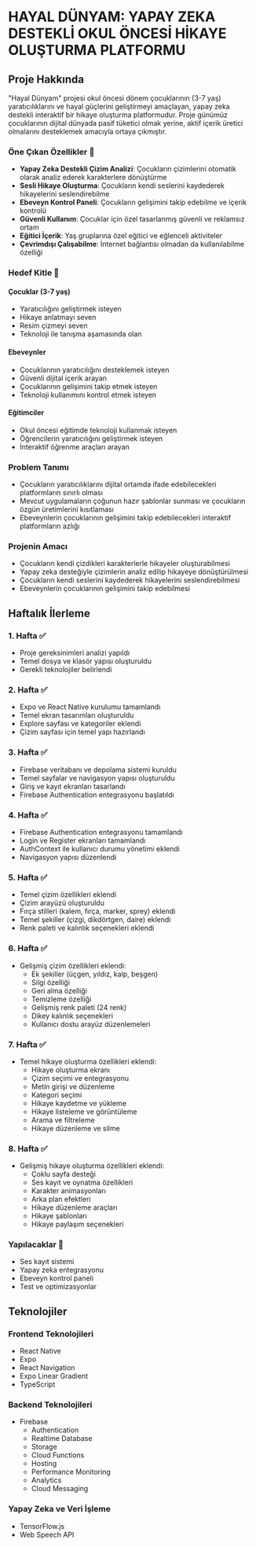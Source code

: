 # HAYAL DÜNYAM: YAPAY ZEKA DESTEKLİ OKUL ÖNCESİ HİKAYE OLUŞTURMA PLATFORMU

## Proje Hakkında

"Hayal Dünyam" projesi okul öncesi dönem çocuklarının (3-7 yaş) yaratıcılıklarını ve hayal güçlerini geliştirmeyi amaçlayan, yapay zeka destekli interaktif bir hikaye oluşturma platformudur. Proje günümüz çocuklarının dijital dünyada pasif tüketici olmak yerine, aktif içerik üretici olmalarını desteklemek amacıyla ortaya çıkmıştır.

### Öne Çıkan Özellikler 🌟

- **Yapay Zeka Destekli Çizim Analizi**: Çocukların çizimlerini otomatik olarak analiz ederek karakterlere dönüştürme
- **Sesli Hikaye Oluşturma**: Çocukların kendi seslerini kaydederek hikayelerini seslendirebilme
- **Ebeveyn Kontrol Paneli**: Çocukların gelişimini takip edebilme ve içerik kontrolü
- **Güvenli Kullanım**: Çocuklar için özel tasarlanmış güvenli ve reklamsız ortam
- **Eğitici İçerik**: Yaş gruplarına özel eğitici ve eğlenceli aktiviteler
- **Çevrimdışı Çalışabilme**: İnternet bağlantısı olmadan da kullanılabilme özelliği

### Hedef Kitle 👥

#### Çocuklar (3-7 yaş)

- Yaratıcılığını geliştirmek isteyen
- Hikaye anlatmayı seven
- Resim çizmeyi seven
- Teknoloji ile tanışma aşamasında olan

#### Ebeveynler

- Çocuklarının yaratıcılığını desteklemek isteyen
- Güvenli dijital içerik arayan
- Çocuklarının gelişimini takip etmek isteyen
- Teknoloji kullanımını kontrol etmek isteyen

#### Eğitimciler

- Okul öncesi eğitimde teknoloji kullanmak isteyen
- Öğrencilerin yaratıcılığını geliştirmek isteyen
- İnteraktif öğrenme araçları arayan

### Problem Tanımı

- Çocukların yaratıcılıklarını dijital ortamda ifade edebilecekleri platformların sınırlı olması
- Mevcut uygulamaların çoğunun hazır şablonlar sunması ve çocukların özgün üretimlerini kısıtlaması
- Ebeveynlerin çocuklarının gelişimini takip edebilecekleri interaktif platformların azlığı

### Projenin Amacı

- Çocukların kendi çizdikleri karakterlerle hikayeler oluşturabilmesi
- Yapay zeka desteğiyle çizimlerin analiz edilip hikayeye dönüştürülmesi
- Çocukların kendi seslerini kaydederek hikayelerini seslendirebilmesi
- Ebeveynlerin çocuklarının gelişimini takip edebilmesi

## Haftalık İlerleme

### 1. Hafta ✅

- Proje gereksinimleri analizi yapıldı
- Temel dosya ve klasör yapısı oluşturuldu
- Gerekli teknolojiler belirlendi

### 2. Hafta ✅

- Expo ve React Native kurulumu tamamlandı
- Temel ekran tasarımları oluşturuldu
- Explore sayfası ve kategoriler eklendi
- Çizim sayfası için temel yapı hazırlandı

### 3. Hafta ✅

- Firebase veritabanı ve depolama sistemi kuruldu
- Temel sayfalar ve navigasyon yapısı oluşturuldu
- Giriş ve kayıt ekranları tasarlandı
- Firebase Authentication entegrasyonu başlatıldı

### 4. Hafta ✅

- Firebase Authentication entegrasyonu tamamlandı
- Login ve Register ekranları tamamlandı
- AuthContext ile kullanıcı durumu yönetimi eklendi
- Navigasyon yapısı düzenlendi

### 5. Hafta ✅

- Temel çizim özellikleri eklendi
- Çizim arayüzü oluşturuldu
- Fırça stilleri (kalem, fırça, marker, sprey) eklendi
- Temel şekiller (çizgi, dikdörtgen, daire) eklendi
- Renk paleti ve kalınlık seçenekleri eklendi

### 6. Hafta ✅

- Gelişmiş çizim özellikleri eklendi:
  - Ek şekiller (üçgen, yıldız, kalp, beşgen)
  - Silgi özelliği
  - Geri alma özelliği
  - Temizleme özelliği
  - Gelişmiş renk paleti (24 renk)
  - Dikey kalınlık seçenekleri
  - Kullanıcı dostu arayüz düzenlemeleri

### 7. Hafta ✅

- Temel hikaye oluşturma özellikleri eklendi:
  - Hikaye oluşturma ekranı
  - Çizim seçimi ve entegrasyonu
  - Metin girişi ve düzenleme
  - Kategori seçimi
  - Hikaye kaydetme ve yükleme
  - Hikaye listeleme ve görüntüleme
  - Arama ve filtreleme
  - Hikaye düzenleme ve silme

### 8. Hafta ✅

- Gelişmiş hikaye oluşturma özellikleri eklendi:
  - Çoklu sayfa desteği
  - Ses kayıt ve oynatma özellikleri
  - Karakter animasyonları
  - Arka plan efektleri
  - Hikaye düzenleme araçları
  - Hikaye şablonları
  - Hikaye paylaşım seçenekleri

### Yapılacaklar 🚀

- Ses kayıt sistemi
- Yapay zeka entegrasyonu
- Ebeveyn kontrol paneli
- Test ve optimizasyonlar

## Teknolojiler

### Frontend Teknolojileri

- React Native
- Expo
- React Navigation
- Expo Linear Gradient
- TypeScript

### Backend Teknolojileri

- Firebase
  - Authentication
  - Realtime Database
  - Storage
  - Cloud Functions
  - Hosting
  - Performance Monitoring
  - Analytics
  - Cloud Messaging

### Yapay Zeka ve Veri İşleme

- TensorFlow.js
- Web Speech API
